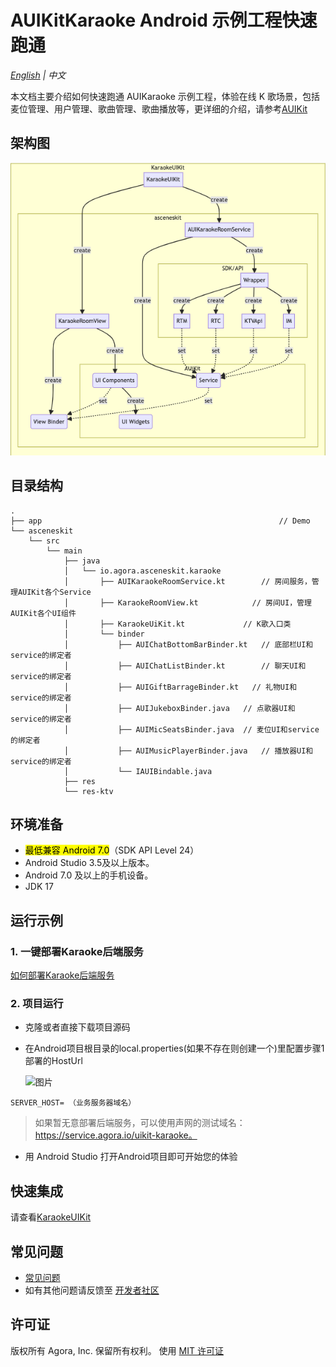 # AUIKitKaraoke Android 示例工程快速跑通

*[English](README.md) | 中文*

本文档主要介绍如何快速跑通 AUIKaraoke 示例工程，体验在线 K 歌场景，包括麦位管理、用户管理、歌曲管理、歌曲播放等，更详细的介绍，请参考[AUIKit](https://github.com/AgoraIO-Community/AUIKit/blob/main/Android/README.zh.md)



## 架构图

![auikitkaraoke-architecture](./doc/auikitkaraoke-architecture.png)



## 目录结构

```
.
├── app                                       				// Demo
└── asceneskit																				
    └── src
        └── main
            ├── java
            │   └── io.agora.asceneskit.karaoke				
            │       ├── AUIKaraokeRoomService.kt	    // 房间服务，管理AUIKit各个Service
            │       ├── KaraokeRoomView.kt            // 房间UI，管理AUIKit各个UI组件
            │       ├── KaraokeUiKit.kt           	// K歌入口类
            │       └── binder
            │           ├── AUIChatBottomBarBinder.kt	// 底部栏UI和service的绑定者
            │           ├── AUIChatListBinder.kt		// 聊天UI和service的绑定者
            │           ├── AUIGiftBarrageBinder.kt   // 礼物UI和service的绑定者
            │           ├── AUIJukeboxBinder.java 	// 点歌器UI和service的绑定者
            │           ├── AUIMicSeatsBinder.java	// 麦位UI和service的绑定者
            │           ├── AUIMusicPlayerBinder.java	// 播放器UI和service的绑定者
            │           └── IAUIBindable.java
            ├── res
            └── res-ktv
```



## 环境准备

- <mark>最低兼容 Android 7.0</mark>（SDK API Level 24）
- Android Studio 3.5及以上版本。
- Android 7.0 及以上的手机设备。
- JDK 17

## 运行示例

### 1. 一键部署Karaoke后端服务

[如何部署Karaoke后端服务](../backend/README_zh.md) 

### 2. 项目运行

- 克隆或者直接下载项目源码

- 在Android项目根目录的local.properties(如果不存在则创建一个)里配置步骤1部署的HostUrl

  ![图片](https://accktvpic.oss-cn-beijing.aliyuncs.com/pic/github_readme/uikit/config_serverhost_android.png)

``` 
SERVER_HOST= （业务服务器域名）
```

> 如果暂无意部署后端服务，可以使用声网的测试域名： https://service.agora.io/uikit-karaoke。

- 用 Android Studio 打开Android项目即可开始您的体验

## 快速集成

请查看[KaraokeUIKit](./doc/KaraokeUIKit.zh.md)

## 常见问题

- [常见问题](./doc/KaraokeFAQ.zh.md)
- 如有其他问题请反馈至 [开发者社区](https://www.rtcdeveloper.cn/cn/community/discussion/0)

## 许可证
版权所有 Agora, Inc. 保留所有权利。
使用 [MIT 许可证](LICENSE)
